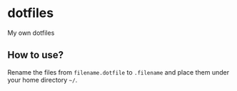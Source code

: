 # dotfiles
My own dotfiles

## How to use?
Rename the files from `filename.dotfile` to `.filename` and place them under your home directory `~/`.
